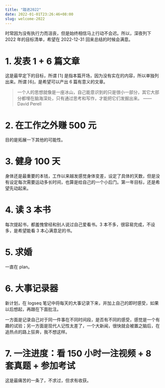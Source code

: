 ```yaml
---
title: "踏进2022"
date: 2022-01-01T23:26:46+08:00
slug: welcome-2022
---
```


时常因为没有执行力而沮丧，但是始终相信马上行动不会迟。所以，深夜列下 2022 年的目标清单，希望在 2022-12-31 回来总结的时候会满意。

# 1. 发表 1 + 6 篇文章

这是最早定下的目标，所谓 ⌈1⌋ 是指本篇开场，因为没有实在的内容，所以单独列出来。所谓 ⌈6⌋，是希望可以产出 6 篇有意义的文章。

> 一个人的思想就像是一座冰山，自己能意识到的只是很小一部分，其它大部分都埋在脑海深处，只有通过思考和写作，才能把它们发掘出来。
> ——David Perell

# 2. 在工作之外赚 500 元

目的是拓展一下其他的可能性。

# 3. 健身 100 天

身体还是最重要的本钱，工作以来越发感觉身体变差，设定了具体的天数，但是没有设定每次需要运动多长时间，也算是给自己的一个小后门。第一年目标，还是希望先动起来。

# 4. 读 3 本书

每次提起书，都羞愧曾经和别人说过自己爱看书。3 本不多，很容易完成，不设多，是希望能看 3 本心满意足的书。

# 5. 求婚

一直在 plan。

# 6. 大事记录器

新计划，在 logseq 笔记中将每天的大事记录下来，并加上自己的即时感受，如果以后想起，再跟在下面批注。

一方面是记录自己对于同一件事在不同时间段，是否有不同的感受，感觉是一个有趣的试验；另一方面是现代人记性太差了，一个大新闻，很快就会被置之脑后，在追热点的路上狂奔，我不想这样。

# 7. 一注进度：看 150 小时一注视频 + 8 套真题 + 参加考试

这是最痛苦的一条了，不求过，但求有收获。
